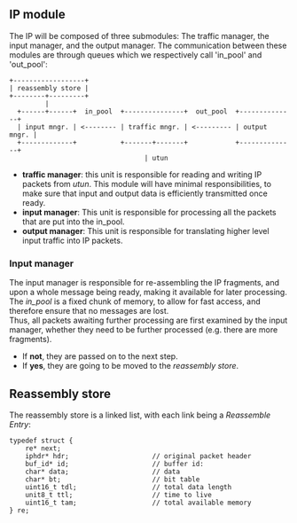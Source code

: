 

## IP module

The IP will be composed of three submodules: The traffic manager, the input manager, and the output manager. The communication between these modules are through queues which we respectively call 'in_pool' and 'out_pool':

    +------------------+
    | reassembly store |
    +--------+---------+   
             |
      +------+------+  in_pool  +---------------+  out_pool  +--------------+
      | input mngr. | <-------- | traffic mngr. | <--------- | output mngr. |
      +-------------+           +-------+-------+            +--------------+
                                      | utun

* **traffic manager**: this unit is responsible for reading and writing IP packets from *utun*. This module will have minimal responsibilities, to make sure that input and output data is efficiently transmitted once ready.
* **input manager**: This unit is responsible for processing all the packets that are put into the in_pool.
* **output manager**: This unit is responsible for translating higher level input traffic into IP packets.


### Input manager

The input manager is responsible for re-assembling the IP fragments, and upon a whole message being ready, making it available for later processing. The *in_pool* is a fixed chunk of memory, to allow for fast access, and therefore ensure that no messages are lost.  
Thus, all packets awaiting further processing are first examined by the input manager, whether they need to be further processed (e.g. there are more fragments). 
* If **not**, they are passed on to the next step.
* If **yes**, they are going to be moved to the *reassembly store*.

## Reassembly store

The reassembly store is a linked list, with each link being a *Reassemble Entry*:

    typedef struct {
        re* next;           
        iphdr* hdr;                     // original packet header
        buf_id* id;                     // buffer id:
        char* data;                     // data
        char* bt;                       // bit table
        uint16_t tdl;                   // total data length
        unit8_t ttl;                    // time to live
        uint16_t tam;                   // total available memory
    } re;